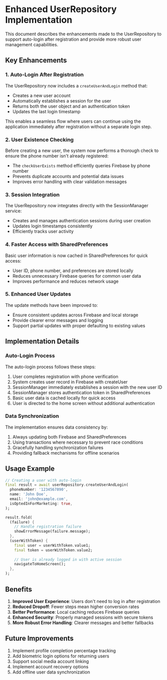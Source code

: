 # Enhanced UserRepository Implementation

This document describes the enhancements made to the UserRepository to support auto-login after registration and provide more robust user management capabilities.

## Key Enhancements

### 1. Auto-Login After Registration

The UserRepository now includes a `createUserAndLogin` method that:
- Creates a new user account
- Automatically establishes a session for the user
- Returns both the user object and an authentication token
- Updates the last login timestamp

This enables a seamless flow where users can continue using the application immediately after registration without a separate login step.

### 2. User Existence Checking

Before creating a new user, the system now performs a thorough check to ensure the phone number isn't already registered:
- The `checkUserExists` method efficiently queries Firebase by phone number
- Prevents duplicate accounts and potential data issues
- Improves error handling with clear validation messages

### 3. Session Integration

The UserRepository now integrates directly with the SessionManager service:
- Creates and manages authentication sessions during user creation
- Updates login timestamps consistently
- Efficiently tracks user activity

### 4. Faster Access with SharedPreferences

Basic user information is now cached in SharedPreferences for quick access:
- User ID, phone number, and preferences are stored locally
- Reduces unnecessary Firebase queries for common user data
- Improves performance and reduces network usage

### 5. Enhanced User Updates

The update methods have been improved to:
- Ensure consistent updates across Firebase and local storage
- Provide clearer error messages and logging
- Support partial updates with proper defaulting to existing values

## Implementation Details

### Auto-Login Process

The auto-login process follows these steps:

1. User completes registration with phone verification
2. System creates user record in Firebase with createUser
3. SessionManager immediately establishes a session with the new user ID
4. SessionManager stores authentication token in SharedPreferences
5. Basic user data is cached locally for quick access
6. User is directed to the home screen without additional authentication

### Data Synchronization

The implementation ensures data consistency by:

1. Always updating both Firebase and SharedPreferences
2. Using transactions where necessary to prevent race conditions
3. Gracefully handling synchronization failures
4. Providing fallback mechanisms for offline scenarios

## Usage Example

```dart
// Creating a user with auto-login
final result = await userRepository.createUserAndLogin(
  phoneNumber: '1234567890',
  name: 'John Doe',
  email: 'john@example.com',
  isOptedInForMarketing: true,
);

result.fold(
  (failure) {
    // Handle registration failure
    showErrorMessage(failure.message);
  },
  (userWithToken) {
    final user = userWithToken.value1;
    final token = userWithToken.value2;
    
    // User is already logged in with active session
    navigateToHomeScreen();
  },
);
```

## Benefits

1. **Improved User Experience**: Users don't need to log in after registration
2. **Reduced Dropoff**: Fewer steps mean higher conversion rates
3. **Better Performance**: Local caching reduces Firebase queries
4. **Enhanced Security**: Properly managed sessions with secure tokens
5. **More Robust Error Handling**: Clearer messages and better fallbacks

## Future Improvements

1. Implement profile completion percentage tracking
2. Add biometric login options for returning users
3. Support social media account linking
4. Implement account recovery options
5. Add offline user data synchronization